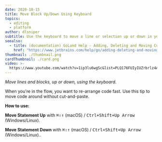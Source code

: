 ```yaml
---
date: 2020-10-15
title: Move Block Up/Down Using Keyboard
topics:
  - editing
  - platform
author: dlsniper
subtitle: Use the keyboard to move a line or selection up or down in your file.
seealso:
  - title: (documentation) GoLand Help - Adding, Deleting and Moving Code Elements
    href: "https://www.jetbrains.com/help/go/adding-deleting-and-moving-lines.html"
thumbnail: ./thumbnail.png
cardThumbnail: ./card.png
video: >-
  https://www.youtube.com/watch?v=1ip3lu6wgSc&list=PLQ176FUIyIUZrbrlz4AY1V8VzBJKZyVlW&index=84
---
```


_Move lines and blocks, up or down, using the keyboard._

When you're in the flow, you want to re-arrange code fast.
Use this tip to move code around without cut-and-paste.

**How to use:**

**Move Statement Up** with <kbd>⌘⇧↑</kbd> (macOS) / <kbd>Ctrl+Shift+Up Arrow</kbd> (Windows/Linux).

**Move Statement Down** with <kbd>⌘⇧↑</kbd> (macOS) / <kbd>Ctrl+Shift+Up Arrow</kbd> (Windows/Linux)..
